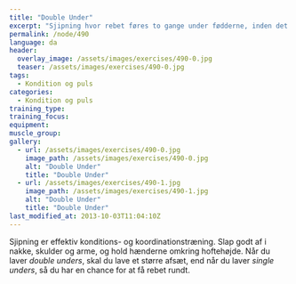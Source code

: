 ```yaml
---
title: "Double Under"
excerpt: "Sjipning hvor rebet føres to gange under fødderne, inden det rører jorden igen. "
permalink: /node/490
language: da
header:
  overlay_image: /assets/images/exercises/490-0.jpg
  teaser: /assets/images/exercises/490-0.jpg
tags:
  - Kondition og puls
categories:
  - Kondition og puls
training_type: 
training_focus: 
equipment:
muscle_group:
gallery:
  - url: /assets/images/exercises/490-0.jpg
    image_path: /assets/images/exercises/490-0.jpg
    alt: "Double Under"
    title: "Double Under"
  - url: /assets/images/exercises/490-1.jpg
    image_path: /assets/images/exercises/490-1.jpg
    alt: "Double Under"
    title: "Double Under"
last_modified_at: 2013-10-03T11:04:10Z
---
```


Sjipning er effektiv konditions- og koordinationstræning. Slap godt af i nakke, skulder og arme, og hold hænderne omkring hoftehøjde. Når du laver _double unders_, skal du lave et større afsæt, end når du laver _single unders_, så du har en chance for at få rebet rundt.
